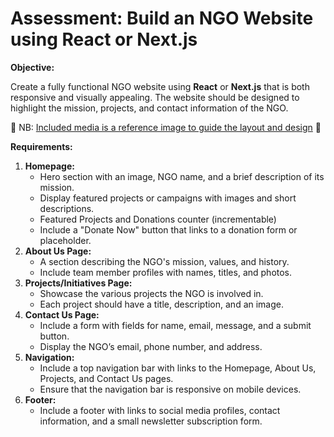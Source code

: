 # Assessment: Build an NGO Website using React or Next.js

**Objective:**

Create a fully functional NGO website using **React** or **Next.js** that is both responsive and visually appealing. The website should be designed to highlight the mission, projects, and contact information of the NGO. 

🔗 NB: [Included media is a reference image to guide the layout and design](https://www.notion.so/Assessment-Build-an-NGO-Website-using-React-or-Next-js-cc6e5397c890412285347c047d36a488?pvs=21) 🔗

**Requirements:**

1. **Homepage:**
    - Hero section with an image, NGO name, and a brief description of its mission.
    - Display featured projects or campaigns with images and short descriptions.
    - Featured Projects and Donations counter (incrementable)
    - Include a "Donate Now" button that links to a donation form or placeholder.
2. **About Us Page:**
    - A section describing the NGO's mission, values, and history.
    - Include team member profiles with names, titles, and photos.
3. **Projects/Initiatives Page:**
    - Showcase the various projects the NGO is involved in.
    - Each project should have a title, description, and an image.
4. **Contact Us Page:**
    - Include a form with fields for name, email, message, and a submit button.
    - Display the NGO’s email, phone number, and address.
5. **Navigation:**
    - Include a top navigation bar with links to the Homepage, About Us, Projects, and Contact Us pages.
    - Ensure that the navigation bar is responsive on mobile devices.
6. **Footer:**
    - Include a footer with links to social media profiles, contact information, and a small newsletter subscription form.
